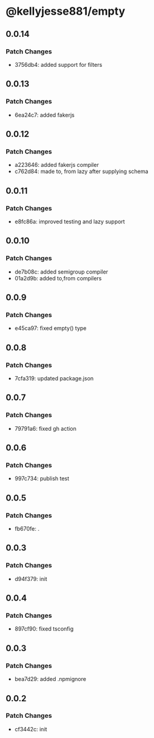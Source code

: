 # @kellyjesse881/empty

## 0.0.14

### Patch Changes

- 3756db4: added support for filters

## 0.0.13

### Patch Changes

- 6ea24c7: added fakerjs

## 0.0.12

### Patch Changes

- a223646: added fakerjs compiler
- c762d84: made to, from lazy after supplying schema

## 0.0.11

### Patch Changes

- e8fc86a: improved testing and lazy support

## 0.0.10

### Patch Changes

- de7b08c: added semigroup compiler
- 01a2d9b: added to,from compilers

## 0.0.9

### Patch Changes

- e45ca97: fixed empty() type

## 0.0.8

### Patch Changes

- 7cfa319: updated package.json

## 0.0.7

### Patch Changes

- 79791a6: fixed gh action

## 0.0.6

### Patch Changes

- 997c734: publish test

## 0.0.5

### Patch Changes

- fb670fe: .

## 0.0.3

### Patch Changes

- d94f379: init

## 0.0.4

### Patch Changes

- 897cf90: fixed tsconfig

## 0.0.3

### Patch Changes

- bea7d29: added .npmignore

## 0.0.2

### Patch Changes

- cf3442c: init
